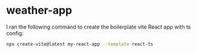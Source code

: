 # weather-app

I ran the following command to create the boilerplate vite React app with ts config:

```bash
npx create-vite@latest my-react-app --template react-ts
```
